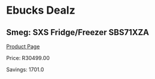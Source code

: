 
# Ebucks Dealz
## Smeg: SXS Fridge/Freezer SBS71XZA
[Product Page](https://www.ebucks.com/web/shop/productSelected.do?prodId=1183688554&catId=704986856)

Price: R30499.00

Savings: 1701.0


	